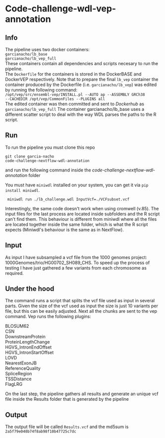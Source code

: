 # Code-challenge-wdl-vep-annotation

## Info
The pipeline uses two docker containers:   
<code>garcianacho/lb_base</code>   
<code>garcianacho/lb_vep_full</code>   
These containers contain all dependencies and scripts necesary to run the pipeline.  
The <code>Dockerfile</code> for the containers is stored in the DockerBASE and DockerVEP respectively.
Note that to prepare the final <code>lb_vep</code> container the container produced by the Dockerfile (i.e. <code>garcianacho/lb_vep</code>) was edited by running the following command:   
<code>/opt/vep/src/ensembl-vep/INSTALL.pl --AUTO ap --ASSEMBLY GRCh38 --CACHEDIR /opt/vep/CommonFiles --PLUGINS all</code>   
The edited container was then committed and sent to *Dockerhub* as <code>garcianacho/lb_vep_full</code> 
The container garcianacho/lb_base uses a different scatter script to deal with the way WDL parses the paths to the R script.  
   
## Run
To run the pipeline you must clone this repo 

<code>git clone garcia-nacho code-challenge-nextflow-wdl-annotation</code>

and run the following command inside the *code-challenge-nextflow-wdl-annotation* folder

You must have <code>miniwdl</code> installed on your system, you can get it via <code>pip install miniwdl</code>.  

<code> miniwdl run ./lb_challenge.wdl InputVcf=./VCFsubset.vcf </code>

Interestingly, the same code doesn't work when using cromwell (v.85). The input files for the last process are located inside subfolders and the R script can't find them. This behaviour is different from miniwdl where all the files are located together inside the same folder, which is what the R script expects (Miniwdl's behaviour is the same as in NextFlow).
  
## Input
As input I have subsampled a vcf file from the 1000 genomes project: 1000Genomes/trio/HG00702_SH089_CHS. To speed up the process of testing I have just gathered a few variants from each chromosome as required. 
   
## Under the hood   
The command runs a script that splits the vcf file used as input in several parts. Given the size of the vcf used as input the size is just 10 variants per file, but this can be easily adjusted.
Next all the chunks are sent to the vep command. Vep runs the following plugins:
   
BLOSUM62   
CSN   
DownstreamProtein   
ProteinLengthChange   
HGVS_IntronEndOffset   
HGVS_IntronStartOffset   
LOVD   
NearestExonJB   
ReferenceQuality   
SpliceRegion   
TSSDistance   
FlagLRG   
   
On the last step, the pipeline gathers all results and generate an unique vcf file inside the Results folder that is generated by the pipeline 

## Output   
The output file will be called <code>Results.vcf</code> and the md5sum is <code>2a5f79e048b74f8ab98f10b47725c7dc</code>
